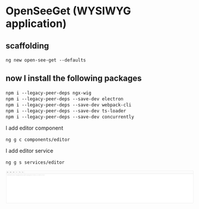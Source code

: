 # OpenSeeGet (WYSIWYG application)

## scaffolding

```shell
ng new open-see-get --defaults
```

## now I install the following packages

```shell
npm i --legacy-peer-deps ngx-wig
npm i --legacy-peer-deps --save-dev electron
npm i --legacy-peer-deps --save-dev webpack-cli
npm i --legacy-peer-deps --save-dev ts-loader
npm i --legacy-peer-deps --save-dev concurrently
```

I add editor component

```shell
ng g c components/editor
```

I add editor service

```shell
ng g s services/editor
```

![open-see-get web app screenshot](https://github.com/paolomococci/angular-frontend-workshop/blob/main/screenshots/OpenSeeGet-11-07-2022.png)
